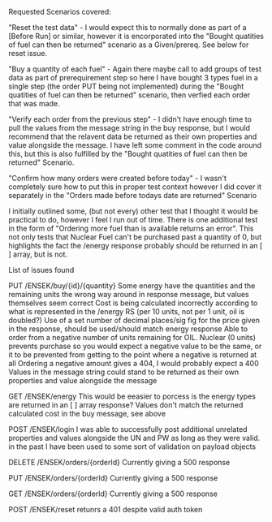 Requested Scenarios covered:


"Reset the test data" - I would expect this to normally done as part of a [Before Run] or similar, however it is encorporated into the "Bought quatities of fuel can then be returned" scenario as a Given/prereq. See below for reset issue.

"Buy a quantity of each fuel" - Again there maybe call to add groups of test data as part of prerequirement step so here I have bought 3 types fuel in a single step (the order PUT being not implemented) during the "Bought quatities of fuel can then be returned" scenario, then verfied each order that was made.

"Verify each order from the previous step" - I didn't have enough time to pull the values from the message string in the buy response, but I would recommend that the relavent data be returned as their own properties and value alongside the message. I have left some comment in the code around this, but this is also fulfilled by the "Bought quatities of fuel can then be returned" Scenario.

"Confirm how many orders were created before today" - I wasn't completely sure how to put this in proper test context however I did cover it separately in the "Orders made before todays date are returned" Scenario


I initially outlined some, (but not every) other test that I thought it would be practical to do, however I feel I run out of time. There is one additional test in the form of "Ordering more fuel than is available returns an error". This not only tests that Nuclear Fuel can't be purchased past a quantity of 0, but highlights the fact the /energy response probably should be returned in an [ ] array, but is not.


List of issues found

PUT /ENSEK/buy/{id}/{quantity}
Some energy have the quantities and the remaining units the wrong way around in response message, but values themselves seem correct
Cost is being calculated incorrectly according to what is represented in the /energy RS (per 10 units, not per 1 unit, oil is doubled?)
Use of a set number of decimal places/sig fig for the price given in the response, should be used/should match energy response
Able to order from a negative number of units remaining for OIL. Nuclear (0 units) prevents purchase so you would expect a negative value to be the same, or it to be prevented from getting to the point where a negative is returned at all
Ordering a negative amount gives a 404, I would probably expect a 400
Values in the message string could stand to be returned as their own properties and value alongside the message

GET /ENSEK/energy
This would be eeasier to porcess is the energy types are returned in an [ ] array response?
Values don't match the returned calculated cost in the buy message, see above

POST /ENSEK/login
I was able to successfully post additional unrelated properties and values alongside the UN and PW as long as they were valid. in the past I have been used to some sort of validation on payload objects

DELETE /ENSEK/orders/{orderId}
Currently giving a 500 response

PUT /ENSEK/orders/{orderId}
Currently giving a 500 response

GET /ENSEK/orders/{orderId}
Currently giving a 500 response

POST /ENSEK/reset
retunrs a 401 despite valid auth token








